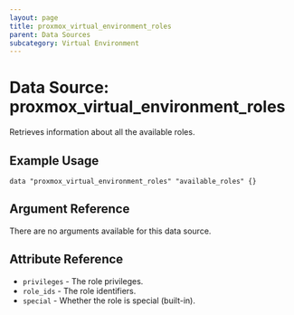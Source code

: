 ```yaml
---
layout: page
title: proxmox_virtual_environment_roles
parent: Data Sources
subcategory: Virtual Environment
---
```


# Data Source: proxmox_virtual_environment_roles

Retrieves information about all the available roles.

## Example Usage

```hcl
data "proxmox_virtual_environment_roles" "available_roles" {}
```

## Argument Reference

There are no arguments available for this data source.

## Attribute Reference

- `privileges` - The role privileges.
- `role_ids` - The role identifiers.
- `special` - Whether the role is special (built-in).
